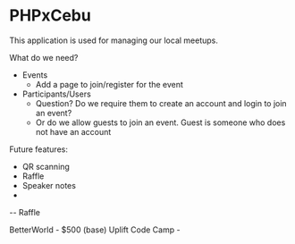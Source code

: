 # PHPxCebu

This application is used for managing our local meetups.


What do we need?
- Events
  - Add a page to join/register for the event
- Participants/Users
  - Question? Do we require them to create an account and login to join an event?
  - Or do we allow guests to join an event. Guest is someone who does not have an account



Future features:
- QR scanning
- Raffle
- Speaker notes
- 


-- Raffle


BetterWorld - $500 (base) 
Uplift Code Camp - 






